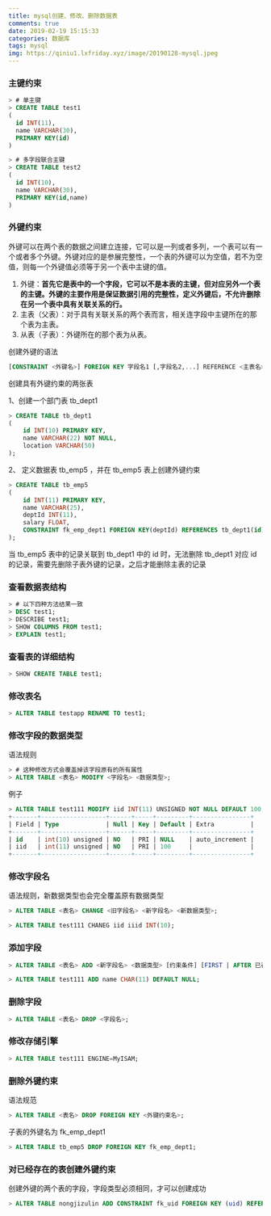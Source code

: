 ```yaml
---
title: mysql创建、修改、删除数据表
comments: true
date: 2019-02-19 15:15:33
categories: 数据库
tags: mysql
img: https://qiniu1.lxfriday.xyz/image/20190128-mysql.jpeg
---
```


### 主键约束

```sql
> # 单主键
> CREATE TABLE test1
(
  id INT(11),
  name VARCHAR(30),
  PRIMARY KEY(id)
)

> # 多字段联合主键
> CREATE TABLE test2 
(
  id INT(10),
  name VARCHAR(30),
  PRIMARY KEY(id,name)
)
```

### 外键约束

外键可以在两个表的数据之间建立连接，它可以是一列或者多列，一个表可以有一个或者多个外键。外键对应的是参展完整性，一个表的外键可以为空值，若不为空值，则每一个外键值必须等于另一个表中主键的值。

1. 外键：__首先它是表中的一个字段，它可以不是本表的主键，但对应另外一个表的主键。外键的主要作用是保证数据引用的完整性，定义外键后，不允许删除在另一个表中具有关联关系的行。__
1. 主表（父表）：对于具有关联关系的两个表而言，相关连字段中主键所在的那个表为主表。
1. 从表（子表）：外键所在的那个表为从表。

创建外键的语法

```sql
[CONSTRAINT <外键名>] FOREIGN KEY 字段名1 [,字段名2,...] REFERENCE <主表名> 主键列1 [,主键列2]
```

创建具有外键约束的两张表

1、创建一个部门表 tb_dept1 
```sql
> CREATE TABLE tb_dept1
(
    id INT(10) PRIMARY KEY,
    name VARCHAR(22) NOT NULL,
    location VARCHAR(50)
);
```

2、 定义数据表 tb_emp5 ，并在 tb_emp5 表上创建外键约束
```sql
> CREATE TABLE tb_emp5
(
    id INT(11) PRIMARY KEY,
    name VARCHAR(25),
    deptId INT(11),
    salary FLOAT,
    CONSTRAINT fk_emp_dept1 FOREIGN KEY(deptId) REFERENCES tb_dept1(id)
);
```

当 tb_emp5 表中的记录关联到 tb_dept1 中的 id 时，无法删除 tb_dept1 对应 id 的记录，需要先删除子表外键的记录，之后才能删除主表的记录

### 查看数据表结构

```sql
> # 以下四种方法结果一致
> DESC test1;
> DESCRIBE test1;
> SHOW COLUMNS FROM test1;
> EXPLAIN test1;
```

### 查看表的详细结构

```sql
> SHOW CREATE TABLE test1;
```

### 修改表名

```sql
> ALTER TABLE testapp RENAME TO test1;
```

### 修改字段的数据类型
语法规则
```sql
> # 这种修改方式会覆盖掉该字段原有的所有属性
> ALTER TABLE <表名> MODIFY <字段名> <数据类型>;
```
例子
```sql
> ALTER TABLE test111 MODIFY iid INT(11) UNSIGNED NOT NULL DEFAULT 100;
+-------+------------------+------+-----+---------+----------------+
| Field | Type             | Null | Key | Default | Extra          |
+-------+------------------+------+-----+---------+----------------+
| id    | int(10) unsigned | NO   | PRI | NULL    | auto_increment |
| iid   | int(11) unsigned | NO   | PRI | 100     |                |
+-------+------------------+------+-----+---------+----------------+
```

### 修改字段名
语法规则，新数据类型也会完全覆盖原有数据类型
```sql
> ALTER TABLE <表名> CHANGE <旧字段名> <新字段名> <新数据类型>;
```
```sql
> ALTER TABLE test111 CHANEG iid iiid INT(10);
```

### 添加字段
```sql
> ALTER TABLE <表名> ADD <新字段名> <数据类型> [约束条件] [FIRST | AFTER 已存在的字段];
```
```sql
> ALTER TABLE test111 ADD name CHAR(11) DEFAULT NULL;
```

### 删除字段
```sql
> ALTER TABLE <表名> DROP <字段名>;
```

### 修改存储引擎
```sql
> ALTER TABLE test111 ENGINE=MyISAM;
```

### 删除外键约束
语法规范
```sql
> ALTER TABLE <表名> DROP FOREIGN KEY <外键约束名>;
```
子表的外键名为 fk_emp_dept1
```sql
> ALTER TABLE tb_emp5 DROP FOREIGN KEY fk_emp_dept1;
```

### 对已经存在的表创建外键约束
创建外键的两个表的字段，字段类型必须相同，才可以创建成功

```sql
> ALTER TABLE nongjizulin ADD CONSTRAINT fk_uid FOREIGN KEY (uid) REFERENCES user(id);
```
